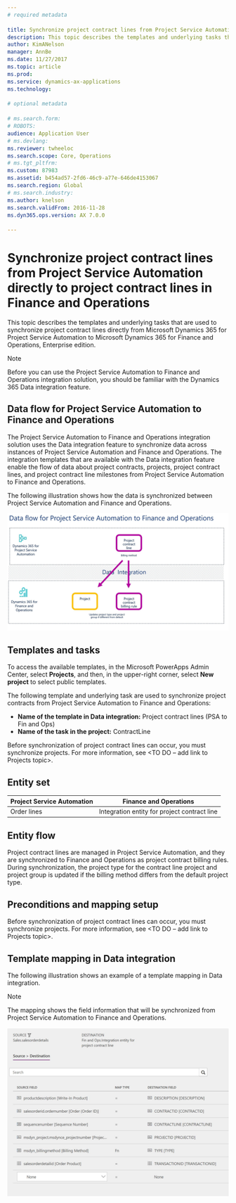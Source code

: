 ```yaml
---
# required metadata

title: Synchronize project contract lines from Project Service Automation directly to project contract lines in Finance and Operations
description: This topic describes the templates and underlying tasks that are used to synchronize project contract lines directly from Microsoft Dynamics 365 for Project Service Automation to Microsoft Dynamics 365 for Finance and Operations, Enterprise edition.
author: KimANelson
manager: AnnBe
ms.date: 11/27/2017
ms.topic: article
ms.prod: 
ms.service: dynamics-ax-applications
ms.technology: 

# optional metadata

# ms.search.form: 
# ROBOTS: 
audience: Application User
# ms.devlang: 
ms.reviewer: twheeloc
ms.search.scope: Core, Operations
# ms.tgt_pltfrm: 
ms.custom: 87983
ms.assetid: b454ad57-2fd6-46c9-a77e-646de4153067
ms.search.region: Global
# ms.search.industry: 
ms.author: knelson
ms.search.validFrom: 2016-11-28
ms.dyn365.ops.version: AX 7.0.0

---
```

# Synchronize project contract lines from Project Service Automation directly to project contract lines in Finance and Operations

This topic describes the templates and underlying tasks that are used to synchronize project contract lines directly from Microsoft Dynamics 365 for Project Service Automation to Microsoft Dynamics 365 for Finance and Operations, Enterprise edition.

> [!NOTE]
> Before you can use the Project Service Automation to Finance and Operations integration solution, you should be familiar with the Dynamics 365 Data integration feature.

## Data flow for Project Service Automation to Finance and Operations

The Project Service Automation to Finance and Operations integration solution uses the Data integration feature to synchronize data across instances of Project Service Automation and Finance and Operations. The integration templates that are available with the Data integration feature enable the flow of data about project contracts, projects, project contract lines, and project contract line milestones from Project Service Automation to Finance and Operations.

The following illustration shows how the data is synchronized between Project Service Automation and Finance and Operations.

[![Data flow for Project Service Automation integration with Finance and Operations](./media/ProjectContractLinesFlow.JPG)](./media/ProjectContractLinesFlow.JPG)

## Templates and tasks

To access the available templates, in the Microsoft PowerApps Admin Center, select **Projects**, and then, in the upper-right corner, select **New project** to select public templates.

The following template and underlying task are used to synchronize project contracts from Project Service Automation to Finance and Operations:

- **Name of the template in Data integration:** Project contract lines (PSA to Fin and Ops)
- **Name of the task in the project:** ContractLine

Before synchronization of project contract lines can occur, you must synchronize projects. For more information, see <TO DO – add link to Projects topic>.

## Entity set

| Project Service Automation | Finance and Operations                       |
|----------------------------|----------------------------------------------|
| Order lines                | Integration entity for project contract line |

## Entity flow

Project contract lines are managed in Project Service Automation, and they are synchronized to Finance and Operations as project contract billing rules. During synchronization, the project type for the contract line project and project group is updated if the billing method differs from the default project type.

## Preconditions and mapping setup

Before synchronization of project contract lines can occur, you must synchronize projects. For more information, see <TO DO – add link to Projects topic>.

## Template mapping in Data integration

The following illustration shows an example of a template mapping in Data integration.

> [!NOTE]
> The mapping shows the field information that will be synchronized from Project Service Automation to Finance and Operations.

[![Template mapping](./media/ProjectContractLinesMapping.JPG)](./media/ProjectContractLinesMapping.JPG)
